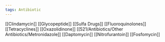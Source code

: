 ```yaml
---
tags: Antibiotic
---
```

[[Clindamycin]]
[[Glycopeptide]]
[[Sulfa Drugs]]
[[Fluoroquinolones]]
[[Tetracyclines]]
[[Oxazolidinone]]
[[521/Antibiotics/Other Antibiotics/Metronidazole]]
[[Daptomycin]]
[[Nitrofurantoin]]
[[Fosfomycin]]



